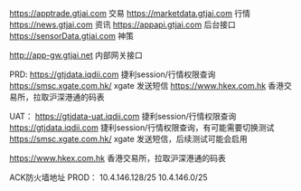 https://apptrade.gtjai.com  交易
https://marketdata.gtjai.com  行情
https://news.gtjai.com 资讯
https://appapi.gtjai.com  后台接口
https://sensorData.gtjai.com 神策

http://app-gw.gtjai.net 内部网关接口



PRD:
https://gtjdata.iqdii.com   捷利session/行情权限查询
https://smsc.xgate.com.hk/  xgate 发送短信
https://www.hkex.com.hk  香港交易所，拉取沪深港通的码表


UAT：
https://gtjdata-uat.iqdii.com   捷利session/行情权限查询
https://gtjdata.iqdii.com   捷利session/行情权限查询，有可能需要切换测试
https://smsc.xgate.com.hk/  xgate 发送短信，后续测试可能会启用

https://www.hkex.com.hk  香港交易所，拉取沪深港通的码表



ACK防火墙地址
PROD：
10.4.146.128/25
10.4.146.0/25
